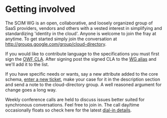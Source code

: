 # Getting involved #

The SCIM WG is an open, collaborative, and loosely organized group of SaaS providers, vendors and others with a vested interest in simplifying and standardizing 'identity in the cloud'.  Anyone is welcome to join the fray at anytime.  To get started simply join the conversation at http://groups.google.com/group/cloud-directory.

If you would like to contribute language to the specifications you must first sign the [OWF CLA](http://www.openwebfoundation.org/legal/the-owf-1-0-agreements).  After signing post the signed CLA to the [WG alias](http://groups.google.com/group/cloud-directory) and we'll add it to the list.

If you have specific needs or wants, say a new attribute added to the core schema, [enter a new ticket](http://code.google.com/p/scim/issues/list), make your case for it in the description section and send a note to the cloud-directory group.  A well reasoned argument for change goes a long way.

Weekly conference calls are held to discuss issues better suited for synchronous conversations.  Feel free to join in.  The call day/time occasionally floats so check here for the latest [dial-in details](WeeklyWGTeleconference.md).